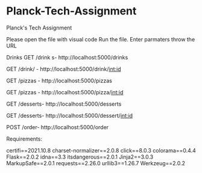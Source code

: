 # Planck-Tech-Assignment
Planck's Tech Assignment


Please open the file with visual code
Run the file.
Enter parmaters throw the URL

Drinks
GET /drink s- http://localhost:5000/drinks

GET /drink/<id> - http://localhost:5000/drink/<int:id>

GET /pizzas -  http://localhost:5000/pizzas

GET /pizzas -  http://localhost:5000/pizza/<int:id>

GET /desserts- http://localhost:5000/desserts
  
GET /desserts- http://localhost:5000/dessert/<int:id>

POST /order- http://localhost:5000/order

Requirements:
  
certifi==2021.10.8
charset-normalizer==2.0.8
click==8.0.3
colorama==0.4.4
Flask==2.0.2
idna==3.3
itsdangerous==2.0.1
Jinja2==3.0.3
MarkupSafe==2.0.1
requests==2.26.0
urllib3==1.26.7
Werkzeug==2.0.2
